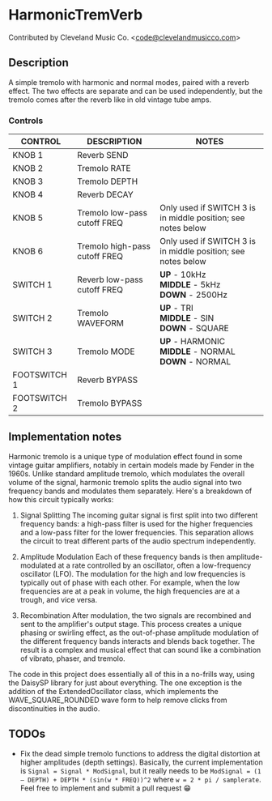 # HarmonicTremVerb

Contributed by Cleveland Music Co. \<<code@clevelandmusicco.com>\>

## Description

A simple tremolo with harmonic and normal modes, paired with a reverb effect. The two effects are separate and can be used independently, but the tremolo comes after the reverb like in old vintage tube amps.

### Controls

| CONTROL | DESCRIPTION | NOTES |
|-|-|-|
| KNOB 1 | Reverb SEND |  |
| KNOB 2 | Tremolo RATE |  |
| KNOB 3 | Tremolo DEPTH |  |
| KNOB 4 | Reverb DECAY |  |
| KNOB 5 | Tremolo low-pass cutoff FREQ | Only used if SWITCH 3 is in middle position; see notes below |
| KNOB 6 | Tremolo high-pass cutoff FREQ | Only used if SWITCH 3 is in middle position; see notes below |
| SWITCH 1 | Reverb low-pass cutoff FREQ | **UP** - 10kHz<br/>**MIDDLE** - 5kHz<br/>**DOWN** - 2500Hz |
| SWITCH 2 | Tremolo WAVEFORM | **UP** - TRI<br/>**MIDDLE** - SIN<br/>**DOWN** - SQUARE |
| SWITCH 3 | Tremolo MODE | **UP** - HARMONIC <br/>**MIDDLE** - NORMAL <br/>**DOWN** - NORMAL |
| FOOTSWITCH 1 | Reverb BYPASS |  |
| FOOTSWITCH 2 | Tremolo BYPASS |  |

## Implementation notes

Harmonic tremolo is a unique type of modulation effect found in some vintage guitar amplifiers, notably in certain models made by Fender in the 1960s. Unlike standard amplitude tremolo, which modulates the overall volume of the signal, harmonic tremolo splits the audio signal into two frequency bands and modulates them separately. Here's a breakdown of how this circuit typically works:

1. Signal Splitting
The incoming guitar signal is first split into two different frequency bands: a high-pass filter is used for the higher frequencies and a low-pass filter for the lower frequencies. This separation allows the circuit to treat different parts of the audio spectrum independently.

2. Amplitude Modulation
Each of these frequency bands is then amplitude-modulated at a rate controlled by an oscillator, often a low-frequency oscillator (LFO). The modulation for the high and low frequencies is typically out of phase with each other. For example, when the low frequencies are at a peak in volume, the high frequencies are at a trough, and vice versa.

3. Recombination
After modulation, the two signals are recombined and sent to the amplifier's output stage. This process creates a unique phasing or swirling effect, as the out-of-phase amplitude modulation of the different frequency bands interacts and blends back together. The result is a complex and musical effect that can sound like a combination of vibrato, phaser, and tremolo.

The code in this project does essentially all of this in a no-frills way, using the DaisySP library for just about everything. The one exception is the addition of the ExtendedOscillator class, which implements the WAVE_SQUARE_ROUNDED wave form to help remove clicks from discontinuities in the audio.

## TODOs

* Fix the dead simple tremolo functions to address the digital distortion at higher amplitudes (depth settings). Basically, the current implementation is `Signal = Signal * ModSignal`, but it really needs to be `ModSignal = (1 – DEPTH) + DEPTH * (sin(w * FREQ))^2` where `w = 2 * pi / samplerate`. Feel free to implement and submit a pull request :grin:
